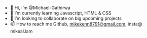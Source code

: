 - 👋 Hi, I’m @Michael-Gathirwa 
- 🌱 I’m currently learning Javascript, HTML & CSS
- 💞️ I’m looking to collaborate on big upcoming projects
- 📫 How to reach me Github, mikekenn8791@gmail.com, insta@ mikeal.iam

<!---
Michael-Gathirwa/Michael-Gathirwa is a ✨ special ✨ repository because its `README.md` (this file) appears on your GitHub profile.
You can click the Preview link to take a look at your changes.
--->
